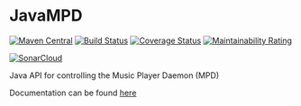 JavaMPD
=======

[![Maven Central](https://maven-badges.herokuapp.com/maven-central/net.thejavashop/javampd/badge.svg)](https://maven-badges.herokuapp.com/maven-central/net.thejavashop/javampd)
[![Build Status](https://travis-ci.org/finnyb/javampd.svg?branch=develop)](https://travis-ci.org/finnyb/javampd)
[![Coverage Status](https://coveralls.io/repos/github/finnyb/javampd/badge.svg?branch=develop)](https://coveralls.io/github/finnyb/javampd?branch=develop)
[![Maintainability Rating](https://sonarcloud.io/api/project_badges/measure?project=finnyb_javampd&metric=sqale_rating)](https://sonarcloud.io/dashboard?id=finnyb_javampd)

[![SonarCloud](https://sonarcloud.io/images/project_badges/sonarcloud-black.svg)](https://sonarcloud.io/dashboard?id=finnyb_javampd)

Java API for controlling the Music Player Daemon (MPD)

Documentation can be found [here](http://finnyb.github.io/javampd/7.0.0-SNAPSHOT)


